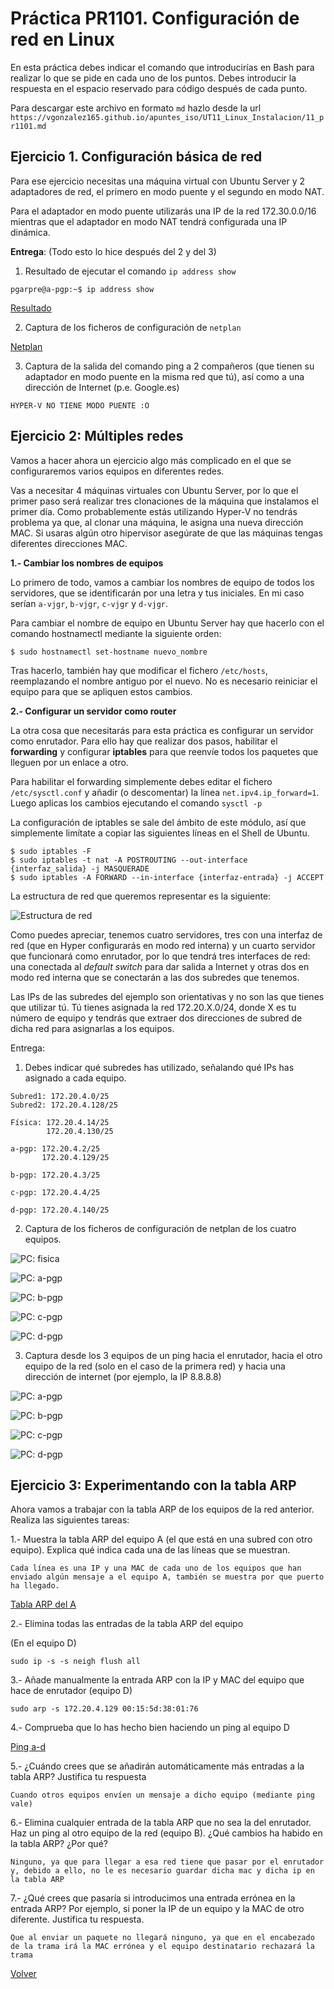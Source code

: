 # Práctica PR1101. Configuración de red en Linux

En esta práctica debes indicar el comando que introducirías en Bash para realizar lo que se pide en cada uno de los puntos. Debes introducir la respuesta en el espacio reservado para código después de cada punto.

Para descargar este archivo en formato `md` hazlo desde la url `https://vgonzalez165.github.io/apuntes_iso/UT11_Linux_Instalacion/11_pr1101.md`


## Ejercicio 1. Configuración básica de red

Para ese ejercicio necesitas una máquina virtual con Ubuntu Server y 2 adaptadores de red, el primero en modo puente y el segundo en modo NAT.

Para el adaptador en modo puente utilizarás una IP de la red 172.30.0.0/16 mientras que el adaptador en modo NAT tendrá configurada una IP dinámica.

**Entrega**:
(Todo esto lo hice después del 2 y del 3)
1. Resultado de ejecutar el comando `ip address show`

```
pgarpre@a-pgp:~$ ip address show

```
[Resultado](img/ipadrsou.jpg)

2. Captura de los ficheros de configuración de `netplan`

[Netplan](img/netplana.jpg)

3. Captura de la salida del comando ping a 2 compañeros (que tienen su adaptador en modo puente en la misma red que tú), así como a una dirección de Internet (p.e. Google.es)

```
HYPER-V NO TIENE MODO PUENTE :O
```

## Ejercicio 2: Múltiples redes

Vamos a hacer ahora un ejercicio algo más complicado en el que se configuraremos varios equipos en diferentes redes.

Vas a necesitar 4 máquinas virtuales con Ubuntu Server, por lo que el primer paso será realizar tres clonaciones de la máquina que instalamos el primer día. Como probablemente estás utilizando Hyper-V no tendrás problema ya que, al clonar una máquina, le asigna una nueva dirección MAC. Si usaras algún otro hipervisor asegúrate de que las máquinas tengas diferentes direcciones MAC.

**1.- Cambiar los nombres de equipos**

Lo primero de todo, vamos a cambiar los nombres de equipo de todos los servidores, que se identificarán por una letra y tus iniciales. En mi caso serían `a-vjgr`, `b-vjgr`, `c-vjgr` y `d-vjgr`.

Para cambiar el nombre de equipo en Ubuntu Server hay que hacerlo con el comando hostnamectl mediante la siguiente orden:

```
$ sudo hostnamectl set-hostname nuevo_nombre
```

Tras hacerlo, también hay que modificar el fichero `/etc/hosts`, reemplazando el nombre antiguo por el nuevo. No es necesario reiniciar el equipo para que se apliquen estos cambios.

**2.- Configurar un servidor como router**

La otra cosa que necesitarás para esta práctica es configurar un servidor como enrutador. Para ello hay que realizar dos pasos, habilitar el **forwarding** y configurar **iptables** para que reenvíe todos los paquetes que lleguen por un enlace a otro.

Para habilitar el forwarding simplemente debes editar el fichero `/etc/sysctl.conf` y añadir (o descomentar) la línea `net.ipv4.ip_forward=1`. Luego aplicas los cambios ejecutando el comando `sysctl -p`

La configuración de iptables se sale del ámbito de este módulo, así que simplemente limítate a copiar las siguientes líneas en el Shell de Ubuntu.

```
$ sudo iptables -F
$ sudo iptables -t nat -A POSTROUTING --out-interface {interfaz_salida} -j MASQUERADE
$ sudo iptables -A FORWARD --in-interface {interfaz-entrada} -j ACCEPT
```

La estructura de red que queremos representar es la siguiente:

![Estructura de red](imgs/pr1101.png)
 
Como puedes apreciar, tenemos cuatro servidores, tres con una interfaz de red (que en Hyper  configurarás en modo red interna) y un cuarto servidor que funcionará como enrutador, por lo que tendrá tres interfaces de red: una conectada al *default switch*  para dar salida a Internet y otras dos en modo red interna que se conectarán a las dos subredes que tenemos.

Las IPs de las subredes del ejemplo son orientativas y no son las que tienes que utilizar tú. Tú tienes asignada la red 172.20.X.0/24, donde X es tu número de equipo y tendrás que extraer dos direcciones de subred de dicha red para asignarlas a los equipos.

Entrega: 

1. Debes indicar qué subredes has utilizado, señalando qué IPs has asignado a cada equipo.

```
Subred1: 172.20.4.0/25
Subred2: 172.20.4.128/25

Física: 172.20.4.14/25
        172.20.4.130/25

a-pgp: 172.20.4.2/25
       172.20.4.129/25

b-pgp: 172.20.4.3/25

c-pgp: 172.20.4.4/25

d-pgp: 172.20.4.140/25
```

2. Captura de los ficheros de configuración de netplan de los cuatro equipos.

![PC: fisica](fisica.jpg)

![PC: a-pgp](img/a.jpg)

![PC: b-pgp](img/b.jpg)

![PC: c-pgp](img/c.jpg)

![PC: d-pgp](img/d.jpg)

3. Captura desde los 3 equipos de un ping hacia el enrutador, hacia el otro equipo de la red (solo en el caso de la primera red) y hacia una dirección de internet (por ejemplo, la IP 8.8.8.8)

![PC: a-pgp](img/pinga.jpg)

![PC: b-pgp](img/pingb.jpg)

![PC: c-pgp](img/pingc.jpg)

![PC: d-pgp](img/pingd.jpg)

## Ejercicio 3: Experimentando con la tabla ARP

Ahora vamos a trabajar con la tabla ARP de los equipos de la red anterior. Realiza las siguientes tareas:

1.- Muestra la tabla ARP del equipo A (el que está en una subred con otro equipo). Explica qué indica cada una de las líneas que se muestran.

```
Cada línea es una IP y una MAC de cada uno de los equipos que han enviado algún mensaje a el equipo A, también se muestra por que puerto ha llegado.
```
[Tabla ARP del A](img/arpa.jpg)

2.- Elimina todas las entradas de la tabla ARP del equipo

(En el equipo D)
```
sudo ip -s -s neigh flush all 
```

3.- Añade manualmente la entrada ARP con la IP y MAC del equipo que hace de enrutador (equipo D)

```
sudo arp -s 172.20.4.129 00:15:5d:38:01:76
```

4.- Comprueba que lo has hecho bien haciendo un ping al equipo D

[Ping a-d](img/pingad.jpg)

5.- ¿Cuándo crees que se añadirán automáticamente más entradas a la tabla ARP? Justifica tu respuesta

```
Cuando otros equipos envíen un mensaje a dicho equipo (mediante ping vale)

```

6.- Elimina cualquier entrada de la tabla ARP que no sea la del enrutador. Haz un ping al otro equipo de la red (equipo B). ¿Qué cambios ha habido en la tabla ARP? ¿Por qué?

```
Ninguno, ya que para llegar a esa red tiene que pasar por el enrutador y, debido a ello, no le es necesario guardar dicha mac y dicha ip en la tabla ARP
```

7.- ¿Qué crees que pasaría si introducimos una entrada errónea en la entrada ARP? Por ejemplo, si poner la IP de un equipo y la MAC de otro diferente. Justifica tu respuesta.

```
Que al enviar un paquete no llegará ninguno, ya que en el encabezado de la trama irá la MAC errónea y el equipo destinatario rechazará la trama
```

[Volver](../index.md)